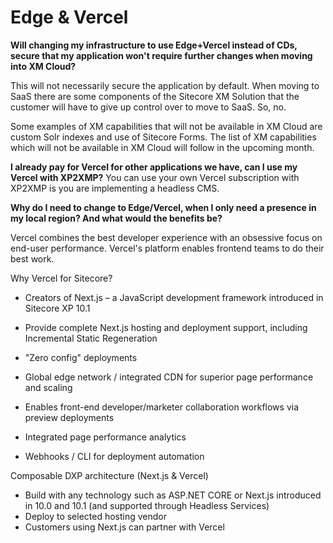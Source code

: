 
# Edge &amp; Vercel

**Will changing my infrastructure to use Edge+Vercel instead of CDs, secure that my application won&#39;t require further changes when moving into XM Cloud?**

This will not necessarily secure the application by default. When moving to SaaS there are some components of the Sitecore XM Solution that the customer will have to give up control over to move to SaaS. So, no.

Some examples of XM capabilities that will not be available in XM Cloud are custom Solr indexes and use of Sitecore Forms. The list of XM capabilities which will not be available in XM Cloud will follow in the upcoming month.

**I already pay for Vercel for other applications we have, can I use my Vercel with XP2XMP?**
 You can use your own Vercel subscription with XP2XMP is you are implementing a headless CMS.

**Why do I need to change to Edge/Vercel, when I only need a presence in my local region? And what would the benefits be?**

Vercel combines the best developer experience with an obsessive focus on end-user performance. Vercel&#39;s platform enables frontend teams to do their best work.

Why Vercel for Sitecore?

- Creators of Next.js – a JavaScript development framework introduced in Sitecore XP 10.1
- Provide complete Next.js hosting and deployment support, including Incremental Static Regeneration

- &quot;Zero config&quot; deployments
- Global edge network / integrated CDN for superior page performance and scaling
- Enables front-end developer/marketer collaboration workflows via preview deployments
- Integrated page performance analytics
- Webhooks / CLI for deployment automation

Composable DXP architecture (Next.js &amp; Vercel)

- Build with any technology such as ASP.NET CORE or Next.js introduced in 10.0 and 10.1 (and supported through Headless Services)
- Deploy to selected hosting vendor
- Customers using Next.js can partner with Vercel
